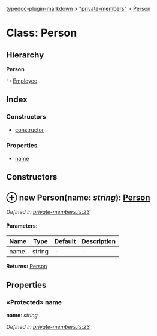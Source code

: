 [typedoc-plugin-markdown](../index.md) > ["private-members"](../modules/_private_members_.md) > [Person](../classes/_private_members_.person.md)

# Class: Person

## Hierarchy

**Person**

↳  [Employee](../classes/_private_members_.employee.md)







## Index

### Constructors

* [constructor](_private_members_.person.md#constructor)


### Properties

* [name](_private_members_.person.md#name)



## Constructors
<a id="constructor"></a>


## ⊕ **new Person**(name: *string*): [Person](../classes/_private_members_.person.md)


*Defined in [private-members.ts:23](https://github.com/tgreyuk/typedoc-plugin-markdown/blob/master/tests/src/private-members.ts#L23)*


#### Parameters:

| Name  | Type                | Default | Description  |
| ------ | ------------------- | ------------ | ------------ |
| name  | string | - | - |





**Returns:** [Person](../classes/_private_members_.person.md)


## Properties
### «Protected» name

**name**:  *string* 

*Defined in [private-members.ts:23](https://github.com/tgreyuk/typedoc-plugin-markdown/blob/master/tests/src/private-members.ts#L23)*






